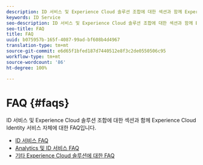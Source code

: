 ```yaml
---
description: ID 서비스 및 Experience Cloud 솔루션 조합에 대한 섹션과 함께 Experience Cloud Identity 서비스 자체에 대한 FAQ입니다.
keywords: ID Service
seo-description: ID 서비스 및 Experience Cloud 솔루션 조합에 대한 섹션과 함께 Experience Cloud Identity 서비스 자체에 대한 FAQ입니다.
seo-title: FAQ
title: FAQ
uuid: b075957b-165f-4087-99ad-bf608b4d4967
translation-type: tm+mt
source-git-commit: e6d65f1bfed187d7440512e8f3c2de0550506c95
workflow-type: tm+mt
source-wordcount: '86'
ht-degree: 100%

---
```



# FAQ {#faqs}

ID 서비스 및 Experience Cloud 솔루션 조합에 대한 섹션과 함께 Experience Cloud Identity 서비스 자체에 대한 FAQ입니다.

* [ID 서비스 FAQ](faq.md)
* [Analytics 및 ID 서비스 FAQ](analytics-faq.md)
* [기타 Experience Cloud 솔루션에 대한 FAQ](other-faq.md)
